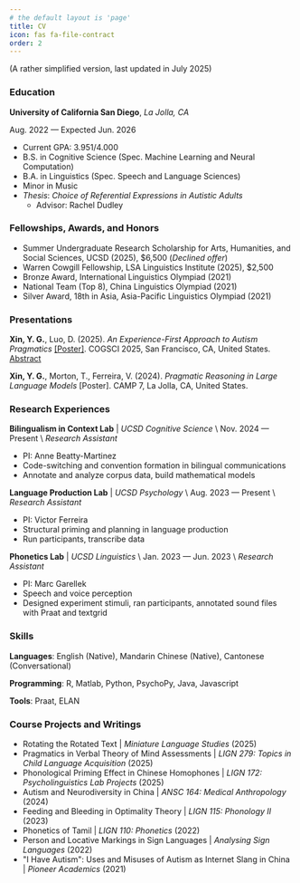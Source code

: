 ```yaml
---
# the default layout is 'page'
title: CV
icon: fas fa-file-contract
order: 2
---
```

(A rather simplified version, last updated in July 2025)

### Education 

**University of California San Diego**, *La Jolla, CA* 

Aug. 2022 — Expected Jun. 2026
- Current GPA: 3.951/4.000 
- B.S. in Cognitive Science (Spec. Machine Learning and Neural Computation)
- B.A. in Linguistics (Spec. Speech and Language Sciences)
- Minor in Music 
- *Thesis*: *Choice of Referential Expressions in Autistic Adults*
  - Advisor: Rachel Dudley 

### Fellowships, Awards, and Honors 
- Summer Undergraduate Research Scholarship for Arts, Humanities, and Social Sciences, UCSD (2025), $6,500 (*Declined offer*)
- Warren Cowgill Fellowship, LSA Linguistics Institute (2025), $2,500 
- Bronze Award, International Linguistics Olympiad (2021) 
- National Team (Top 8), China Linguistics Olympiad (2021) 
- Silver Award, 18th in Asia, Asia-Pacific Linguistics Olympiad (2021)

### Presentations 
**Xin, Y. G.**, Luo, D. (2025). *An Experience-First Approach to Autism Pragmatics* [[Poster]](/assets/COGSCI_2025_poster.pdf). COGSCI 2025, San Francisco, CA, United States. [Abstract](https://escholarship.org/uc/item/93k5t04h)

**Xin, Y. G.**, Morton, T., Ferreira, V. (2024). *Pragmatic Reasoning in Large Language Models* [Poster]. CAMP 7, La Jolla, CA, United States. 

### Research Experiences 
**Bilingualism in Context Lab** \| *UCSD Cognitive Science* \\
Nov. 2024 — Present \\
*Research Assistant* 
- PI: Anne Beatty-Martinez 
- Code-switching and convention formation in bilingual communications 
- Annotate and analyze corpus data, build mathematical models 

**Language Production Lab** \| *UCSD Psychology* \\
Aug. 2023 — Present \\
*Research Assistant*
- PI: Victor Ferreira 
- Structural priming and planning in language production 
- Run participants, transcribe data 

**Phonetics Lab** \| *UCSD Linguistics* \\
Jan. 2023 — Jun. 2023 \\
*Research Assistant*
- PI: Marc Garellek 
- Speech and voice perception 
- Designed experiment stimuli, ran participants, annotated sound files with Praat and textgrid 

### Skills 
**Languages**: English (Native), Mandarin Chinese (Native), Cantonese (Conversational)

**Programming**: R, Matlab, Python, PsychoPy, Java, Javascript 

**Tools**: Praat, ELAN 

### Course Projects and Writings 
- Rotating the Rotated Text \| *Miniature Language Studies* (2025)
- Pragmatics in Verbal Theory of Mind Assessments \| *LIGN 279: Topics in Child Language Acquisition* (2025)
- Phonological Priming Effect in Chinese Homophones \| *LIGN 172: Psycholinguistics Lab Projects* (2025)
- Autism and Neurodiversity in China \| *ANSC 164: Medical Anthropology* (2024)
- Feeding and Bleeding in Optimality Theory \| *LIGN 115: Phonology II* (2023)
- Phonetics of Tamil \| *LIGN 110: Phonetics* (2022)
- Person and Locative Markings in Sign Languages \| *Analysing Sign Languages* (2022)
- "I Have Autism": Uses and Misuses of Autism as Internet Slang in China \| *Pioneer Academics* (2021)